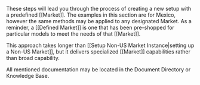 These steps will lead you through the process of creating a new setup with a predefined [[Market]]. The examples in this section are for Mexico, however the same methods may be applied to any designated Market. As a reminder, a [[Defined Market]] is one that has been pre-shopped for particular models to meet the needs of that [[Market]]. 

This approach takes longer than [[Setup Non-US Market Instance|setting up a Non-US Market]], but it delivers specialized [[Market]] capabilities rather than broad capability. 

All mentioned documentation may be located in the Document Directory or Knowledge Base.